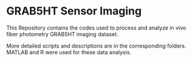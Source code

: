 # GRAB5HT Sensor Imaging
This Repository contains the codes used to process and analyze in vivo fiber photometry GRAB5HT imaging dataset. 

More detailed scripts and descriptions are in the corresponding folders. MATLAB and R were used for these data analysis.

